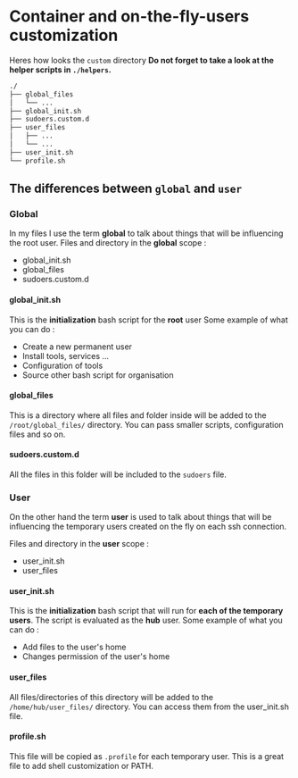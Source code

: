 # Container and on-the-fly-users customization
Heres how looks the `custom` directory
**Do not forget to take a look at the helper scripts in `./helpers`.**

```markdown
./
├── global_files
│   └── ... 
├── global_init.sh
├── sudoers.custom.d 
├── user_files
│   ├── ...
│   └── ...
├── user_init.sh
└── profile.sh
```

## The differences between `global` and `user`
### Global
In my files I use the term **global** to talk about things that will be influencing the root user.
Files and directory in the **global** scope :
- global_init.sh
- global_files
- sudoers.custom.d

#### global_init.sh
This is the **initialization** bash script for the **root** user
Some example of what you can do :
- Create a new permanent user
- Install tools, services ...
- Configuration of tools
- Source other bash script for organisation

#### global_files
This is a directory where all files and folder inside will be added to the `/root/global_files/` directory.
You can pass smaller scripts, configuration files and so on.

#### sudoers.custom.d
All the files in this folder will be included to the `sudoers` file.

### User
On the other hand the term **user** is used to talk about things that will be influencing the temporary users created on the fly on each ssh connection.

Files and directory in the **user** scope :
- user_init.sh
- user_files

#### user_init.sh
This is the **initialization** bash script that will run for **each of the temporary users**. The script is evaluated as the **hub** user.
Some example of what you can do :
- Add files to the user's home
- Changes permission of the user's home

#### user_files
All files/directories of this directory will be added to the `/home/hub/user_files/` directory. You can access them from the user_init.sh file.

#### profile.sh
This file will be copied as `.profile` for each temporary user. This is a great file to add shell customization or PATH.
